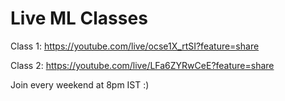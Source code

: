 # Live ML Classes

Class 1: https://youtube.com/live/ocse1X_rtSI?feature=share

Class 2: https://youtube.com/live/LFa6ZYRwCeE?feature=share

Join every weekend at 8pm IST :)
